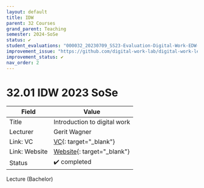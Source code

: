 ```yaml
---
layout: default
title: IDW
parent: 32 Courses
grand_parent: Teaching
semester: 2024-SoSe
status: ✔️
student_evaluations: "000032_20230709_SS23-Evaluation-Digital-Work-EDW-B.pdf"
improvement_issue: "https://github.com/digital-work-lab/digital-work-lecture/issues/7"
improvement_status: ✔️
nav_order: 2
---
```


# 32.01 IDW 2023 SoSe

Field | Value
--- | ---
Title | Introduction to digital work
Lecturer | Gerit Wagner
Link: VC | [VC](https://vc.uni-bamberg.de/enrol/index.php?id=61244){: target="_blank"}
Link: Website | [Website](https://www.uni-bamberg.de/digital-work/studium/bachelor/introduction-to-digital-work/){: target="_blank"}
Status | ✔️ completed

Lecture (Bachelor)
